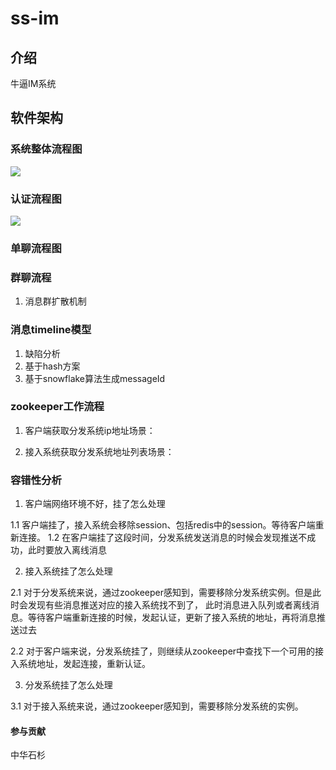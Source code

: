 # ss-im

## 介绍
牛逼IM系统

## 软件架构

### 系统整体流程图
![](https://www.processon.com/view/link/5db6cb2ce4b0c5553743ab0d)

### 认证流程图

![](http://assets.processon.com/chart_image/5dc53e6ce4b005b5778bd235.png)

### 单聊流程图



### 群聊流程

1. 消息群扩散机制

### 消息timeline模型

1. 缺陷分析
2. 基于hash方案
3. 基于snowflake算法生成messageId

### zookeeper工作流程

1. 客户端获取分发系统ip地址场景：

2. 接入系统获取分发系统地址列表场景：


### 容错性分析

1. 客户端网络环境不好，挂了怎么处理

1.1 客户端挂了，接入系统会移除session、包括redis中的session。等待客户端重新连接。
1.2 在客户端挂了这段时间，分发系统发送消息的时候会发现推送不成功，此时要放入离线消息


2. 接入系统挂了怎么处理

2.1 对于分发系统来说，通过zookeeper感知到，需要移除分发系统实例。但是此时会发现有些消息推送对应的接入系统找不到了，
此时消息进入队列或者离线消息。等待客户端重新连接的时候，发起认证，更新了接入系统的地址，再将消息推送过去

2.2 对于客户端来说，分发系统挂了，则继续从zookeeper中查找下一个可用的接入系统地址，发起连接，重新认证。

3. 分发系统挂了怎么处理

3.1 对于接入系统来说，通过zookeeper感知到，需要移除分发系统的实例。


#### 参与贡献

中华石杉

